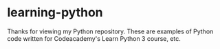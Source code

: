 # learning-python
Thanks for viewing my Python repository. These are examples of Python code written for Codeacademy's Learn Python 3 course, etc.
